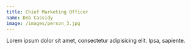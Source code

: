 ```yaml
---
title: Chief Marketing Officer
name: Deb Cassidy
image: /images/person_3.jpg
---
```


Lorem ipsum dolor sit amet, consectetur adipisicing elit. Ipsa, sapiente.